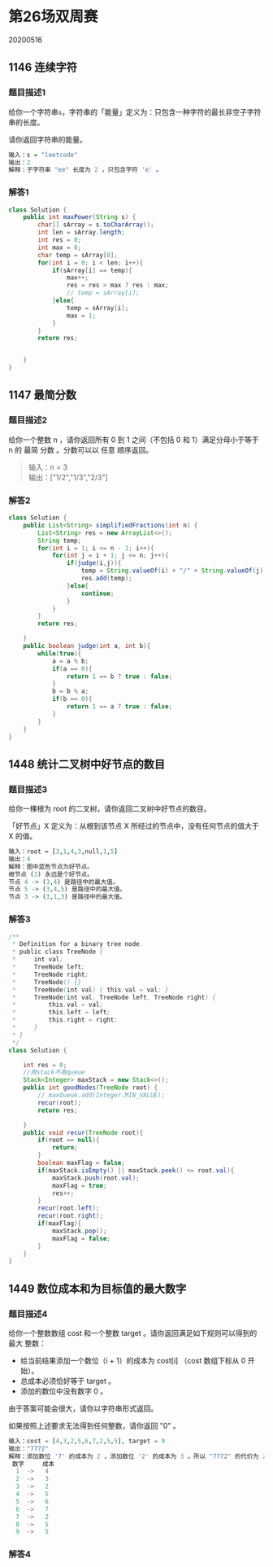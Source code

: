 # 第26场双周赛

20200516

## 1146 连续字符

### 题目描述1

给你一个字符串`s`，字符串的「能量」定义为：只包含一种字符的最长非空子字符串的长度。

请你返回字符串的能量。

```r
输入：s = "leetcode"  
输出：2  
解释：子字符串 "ee" 长度为 2 ，只包含字符 'e' 。
```

### 解答1

```java
class Solution {
    public int maxPower(String s) {
        char[] sArray = s.toCharArray();
        int len = sArray.length;
        int res = 0;
        int max = 0;
        char temp = sArray[0];
        for(int i = 0; i < len; i++){
            if(sArray[i] == temp){
                max++;
                res = res > max ? res : max;
                // temp = sArray[i];
            }else{
                temp = sArray[i];
                max = 1;
            }
        }
        return res;


    }
}
```

## 1147 最简分数

### 题目描述2

给你一个整数 n ，请你返回所有 0 到 1 之间（不包括 0 和 1）满足分母小于等于  n 的 最简 分数 。分数可以以 任意 顺序返回。

>输入：n = 3  
输出：["1/2","1/3","2/3"]

### 解答2

```java
class Solution {
    public List<String> simplifiedFractions(int n) {
        List<String> res = new ArrayList<>();
        String temp;
        for(int i = 1; i <= n - 1; i++){
            for(int j = i + 1; j <= n; j++){
                if(judge(i,j)){
                    temp = String.valueOf(i) + "/" + String.valueOf(j);
                    res.add(temp);
                }else{
                    continue;
                }
            }
        }
        return res;

    }
    public boolean judge(int a, int b){
        while(true){
            a = a % b;
            if(a == 0){
                return 1 == b ? true : false;
            }
            b = b % a;
            if(b == 0){
                return 1 == a ? true : false;
            }
        }
    }
}
```

## 1448 统计二叉树中好节点的数目

### 题目描述3

给你一棵根为 root 的二叉树，请你返回二叉树中好节点的数目。

「好节点」X 定义为：从根到该节点 X 所经过的节点中，没有任何节点的值大于 X 的值。

```r
输入：root = [3,1,4,3,null,1,5]  
输出：4  
解释：图中蓝色节点为好节点。  
根节点 (3) 永远是个好节点。  
节点 4 -> (3,4) 是路径中的最大值。  
节点 5 -> (3,4,5) 是路径中的最大值。  
节点 3 -> (3,1,3) 是路径中的最大值。
```

### 解答3

```java
/**
 * Definition for a binary tree node.
 * public class TreeNode {
 *     int val;
 *     TreeNode left;
 *     TreeNode right;
 *     TreeNode() {}
 *     TreeNode(int val) { this.val = val; }
 *     TreeNode(int val, TreeNode left, TreeNode right) {
 *         this.val = val;
 *         this.left = left;
 *         this.right = right;
 *     }
 * }
 */
class Solution {

    int res = 0;
    //用stack不用queue
    Stack<Integer> maxStack = new Stack<>();
    public int goodNodes(TreeNode root) {
        // maxQueue.add(Integer.MIN_VALUE);
        recur(root);
        return res;

    }
    public void recur(TreeNode root){
        if(root == null){
            return;
        }
        boolean maxFlag = false;
        if(maxStack.isEmpty() || maxStack.peek() <= root.val){
            maxStack.push(root.val);
            maxFlag = true;
            res++;
        }
        recur(root.left);
        recur(root.right);
        if(maxFlag){
            maxStack.pop();
            maxFlag = false;
        }
    }
}
```

## 1449 数位成本和为目标值的最大数字

### 题目描述4

给你一个整数数组 cost 和一个整数 target 。请你返回满足如下规则可以得到的 最大 整数：

- 给当前结果添加一个数位（i + 1）的成本为 cost[i] （cost 数组下标从 0 开始）。
- 总成本必须恰好等于 target 。
- 添加的数位中没有数字 0 。

由于答案可能会很大，请你以字符串形式返回。

如果按照上述要求无法得到任何整数，请你返回 "0" 。

```python
输入：cost = [4,3,2,5,6,7,2,5,5], target = 9
输出："7772"
解释：添加数位 '7' 的成本为 2 ，添加数位 '2' 的成本为 3 。所以 "7772" 的代价为 2*3+ 3*1 = 9 。 "997" 也是满足要求的数字，但 "7772" 是较大的数字。
 数字     成本
  1  ->   4
  2  ->   3
  3  ->   2
  4  ->   5
  5  ->   6
  6  ->   7
  7  ->   2
  8  ->   5
  9  ->   5
```

### 解答4

```java

```
